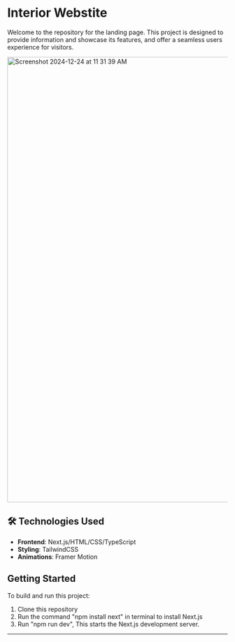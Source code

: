 # Interior Webstite

Welcome to the repository for the landing page. This project is designed to provide information and showcase its features, and offer a seamless users experience for visitors.

<img width="1019" alt="Screenshot 2024-12-24 at 11 31 39 AM" src="https://github.com/user-attachments/assets/a131e188-0e4f-49c6-8cb1-e027f0cee594" />

## 🛠️ Technologies Used

- **Frontend**: Next.js/HTML/CSS/TypeScript
- **Styling**: TailwindCSS
- **Animations**: Framer Motion

## Getting Started

To build and run this project:

1. Clone this repository
2. Run the command "npm install next" in terminal to install Next.js
3. Run "npm run dev", This starts the Next.js development server.

---
